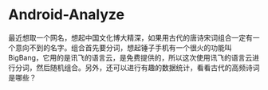 # Android-Analyze
最近想取一个网名，想起中国文化博大精深，如果用古代的唐诗宋词组合一定有一个意向不到的名字。组合首先要分词，想起锤子手机有一个很火的功能叫BigBang，它用的是讯飞的语言云，是免费提供的，所以这次使用讯飞的语言云进行分词，然后随机组合。另外，还可以进行有趣的数据统计，看看古代的高频诗词是哪些？
